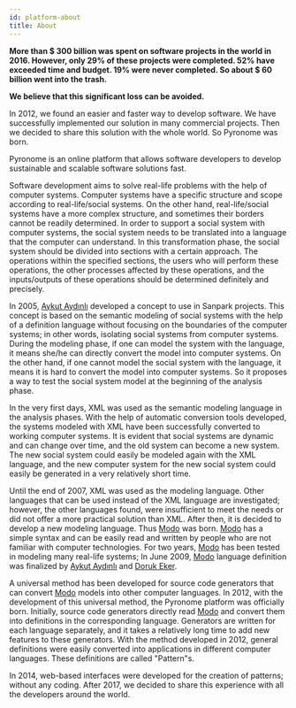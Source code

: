 ```yaml
---
id: platform-about
title: About
---
```


<a id="aHeaderMenuAnchor" data-header-menu="Docs"></a>

**More than $ 300 billion was spent on software projects in the world in 2016. However, only 29% of these projects were completed. 52% have exceeded time and budget. 19% were never completed. So about $ 60 billion went into the trash.**

**We believe that this significant loss can be avoided.**

In 2012, we found an easier and faster way to develop software. We have successfully implemented our solution in many commercial projects. Then we decided to share this solution with the whole world. So Pyronome was born.

Pyronome is an online platform that allows software developers to develop sustainable and scalable software solutions fast.

Software development aims to solve real-life problems with the help of computer systems. Computer systems have a specific structure and scope according to real-life/social systems. On the other hand, real-life/social systems have a more complex structure, and sometimes their borders cannot be readily determined. In order to support a social system with computer systems, the social system needs to be translated into a language that the computer can understand. In this transformation phase, the social system should be divided into sections with a certain approach. The operations within the specified sections, the users who will perform these operations, the other processes affected by these operations, and the inputs/outputs of these operations should be determined definitely and precisely.

In 2005, [Aykut Aydınlı](https://github.com/aykutaydinli) developed a concept to use in Sanpark projects. This concept is based on the semantic modeling of social systems with the help of a definition language without focusing on the boundaries of the computer systems; in other words, isolating social systems from computer systems. During the modeling phase, if one can model the system with the language, it means she/he can directly convert the model into computer systems. On the other hand, if one cannot model the social system with the language, it means it is hard to convert the model into computer systems. So it proposes a way to test the social system model at the beginning of the analysis phase.

In the very first days, XML was used as the semantic modeling language in the analysis phases. With the help of automatic conversion tools developed, the systems modeled with XML have been successfully converted to working computer systems. It is evident that social systems are dynamic and can change over time, and the old system can become a new system. The new social system could easily be modeled again with the XML language, and the new computer system for the new social system could easily be generated in a very relatively short time.

Until the end of 2007, XML was used as the modeling language. Other languages ​​that can be used instead of the XML language are investigated; however, the other languages found, ​were insufficient to meet the needs or did not offer a more practical solution than XML. After then, it is decided to develop a new modeling language. Thus [Modo](http://modolanguage.org) was born. [Modo](http://modolanguage.org) has a simple syntax and can be easily read and written by people who are not familiar with computer technologies. For two years, [Modo](http://modolanguage.org) has been tested in modeling many real-life systems; In June 2009, [Modo](http://modolanguage.org) language definition was finalized by [Aykut Aydınlı](https://github.com/aykutaydinli) and [Doruk Eker](https://github.com/dorukeker).

A universal method has been developed for source code generators that can convert [Modo](http://modolanguage.org) models into other computer languages. In 2012, with the development of this universal method, the Pyronome platform was officially born. Initially, source code generators directly read [Modo](http://modolanguage.org) and convert them into definitions in the corresponding language. Generators are written for each language separately, and it takes a relatively long time to add new features to these generators. With the method developed in 2012, general definitions were easily converted into applications in different computer languages. These definitions are called "Pattern"s.

In 2014, web-based interfaces were developed for the creation of patterns; without any coding. After 2017, we decided to share this experience with all the developers around the world.